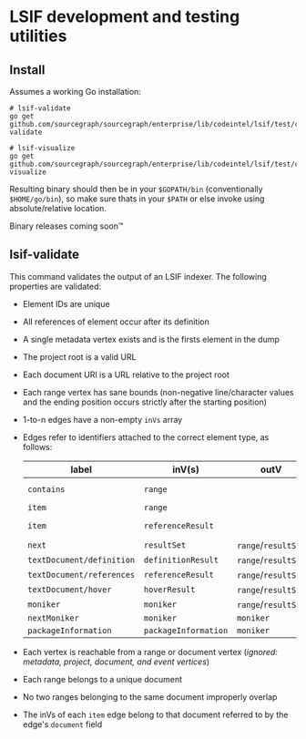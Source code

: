 # LSIF development and testing utilities

## Install

Assumes a working Go installation:

```
# lsif-validate
go get github.com/sourcegraph/sourcegraph/enterprise/lib/codeintel/lsif/test/cmd/lsif-validate

# lsif-visualize
go get github.com/sourcegraph/sourcegraph/enterprise/lib/codeintel/lsif/test/cmd/lsif-visualize
```

Resulting binary should then be in your `$GOPATH/bin` (conventionally `$HOME/go/bin`), so make sure thats in your `$PATH` or else invoke using absolute/relative location.

Binary releases coming soon™️

## lsif-validate

This command validates the output of an LSIF indexer. The following properties are validated:

- Element IDs are unique
- All references of element occur after its definition
- A single metadata vertex exists and is the firsts element in the dump
- The project root is a valid URL
- Each document URI is a URL relative to the project root
- Each range vertex has sane bounds (non-negative line/character values and the ending position occurs strictly after the starting position)
- 1-to-n edges have a non-empty `inVs` array
- Edges refer to identifiers attached to the correct element type, as follows:

    | label                     | inV(s)                     | outV                | condition |
    | ------------------------- | -------------------------- | ------------------- | --------- |
    | `contains`                | `range`                    |                     | if outV is a `document` |
    | `item`                    | `range`                    |                     | |
    | `item`                    | `referenceResult`          |                     | if outV is a `referenceResult` |
    | `next`                    | `resultSet`                | `range`/`resultSet` | |
    | `textDocument/definition` | `definitionResult`         | `range`/`resultSet` | |
    | `textDocument/references` | `referenceResult`          | `range`/`resultSet` | |
    | `textDocument/hover`      | `hoverResult`              | `range`/`resultSet` | |
    | `moniker`                 | `moniker`                  | `range`/`resultSet` | |
    | `nextMoniker`             | `moniker`                  | `moniker`           | |
    | `packageInformation`      | `packageInformation`       | `moniker`           | |

- Each vertex is reachable from a range or document vertex (*ignored: metadata, project, document, and event vertices*)
- Each range belongs to a unique document
- No two ranges belonging to the same document improperly overlap
- The inVs of each `item` edge belong to that document referred to by the edge's `document` field
